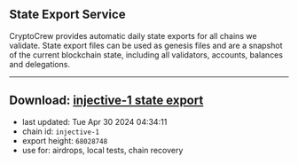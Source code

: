 ## State Export Service
CryptoCrew provides automatic daily state exports for all chains we validate. State export files can be used as genesis files and are a snapshot of the current blockchain state, including all validators, accounts, balances and delegations.

---
**Download: [injective-1 state export](https://dl-eu2.ccvalidators.com/SERVICE/injective/injective-1_export_68028748.json)**
---

- last updated: Tue Apr 30 2024 04:34:11
- chain id: `injective-1`
- export height: `68028748`
- use for: airdrops, local tests, chain recovery
